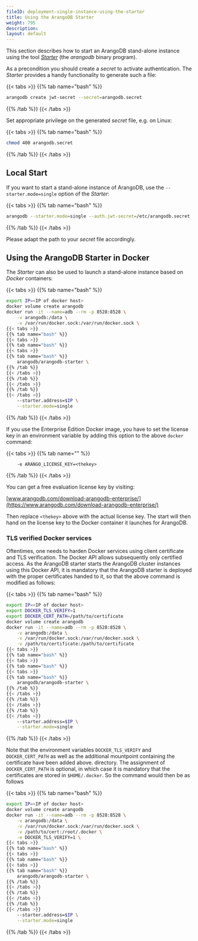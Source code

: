 ```yaml
---
fileID: deployment-single-instance-using-the-starter
title: Using the ArangoDB Starter
weight: 795
description: 
layout: default
---
```

This section describes how to start an ArangoDB stand-alone instance using the tool
[_Starter_](../../../programs-tools/arangodb-starter/) (the _arangodb_ binary program).

As a precondition you should create a _secret_ to activate authentication. The _Starter_ provides a handy
functionality to generate such a file:

{{< tabs >}}
{{% tab name="bash" %}}
```bash
arangodb create jwt-secret --secret=arangodb.secret
```
{{% /tab %}}
{{< /tabs >}}

Set appropriate privilege on the generated _secret_ file, e.g. on Linux:

{{< tabs >}}
{{% tab name="bash" %}}
```bash
chmod 400 arangodb.secret
```
{{% /tab %}}
{{< /tabs >}}

## Local Start

If you want to start a stand-alone instance of ArangoDB, use the `--starter.mode=single`
option of the _Starter_: 

{{< tabs >}}
{{% tab name="bash" %}}
```bash
arangodb --starter.mode=single --auth.jwt-secret=/etc/arangodb.secret
```
{{% /tab %}}
{{< /tabs >}}

Please adapt the path to your _secret_ file accordingly.

## Using the ArangoDB Starter in Docker

The _Starter_ can also be used to launch a stand-alone instance based on _Docker_
containers:

{{< tabs >}}
{{% tab name="bash" %}}
```bash
export IP=<IP of docker host>
docker volume create arangodb
docker run -it --name=adb --rm -p 8528:8528 \
    -v arangodb:/data \
    -v /var/run/docker.sock:/var/run/docker.sock \
{{< tabs >}}
{{% tab name="bash" %}}
{{< tabs >}}
{{% tab name="bash" %}}
{{< tabs >}}
{{% tab name="bash" %}}
    arangodb/arangodb-starter \
{{% /tab %}}
{{< /tabs >}}
{{% /tab %}}
{{< /tabs >}}
{{% /tab %}}
{{< /tabs >}}
    --starter.address=$IP \
    --starter.mode=single 
```
{{% /tab %}}
{{< /tabs >}}

If you use the Enterprise Edition Docker image, you have to set the license key
in an environment variable by adding this option to the above `docker` command:

{{< tabs >}}
{{% tab name="" %}}
```
    -e ARANGO_LICENSE_KEY=<thekey>
```
{{% /tab %}}
{{< /tabs >}}

You can get a free evaluation license key by visiting:

[www.arangodb.com/download-arangodb-enterprise/](https://www.arangodb.com/download-arangodb-enterprise/)

Then replace `<thekey>` above with the actual license key. The start
will then hand on the license key to the Docker container it launches
for ArangoDB.

### TLS verified Docker services

Oftentimes, one needs to harden Docker services using client certificate 
and TLS verification. The Docker API allows subsequently only certified access.
As the ArangoDB starter starts the ArangoDB cluster instances using this Docker API, 
it is mandatory that the ArangoDB starter is deployed with the proper certificates
handed to it, so that the above command is modified as follows:

{{< tabs >}}
{{% tab name="bash" %}}
```bash
export IP=<IP of docker host>
export DOCKER_TLS_VERIFY=1
export DOCKER_CERT_PATH=/path/to/certificate
docker volume create arangodb
docker run -it --name=adb --rm -p 8528:8528 \
    -v arangodb:/data \
    -v /var/run/docker.sock:/var/run/docker.sock \
    -v /path/to/certificate:/path/to/certificate
{{< tabs >}}
{{% tab name="bash" %}}
{{< tabs >}}
{{% tab name="bash" %}}
{{< tabs >}}
{{% tab name="bash" %}}
    arangodb/arangodb-starter \
{{% /tab %}}
{{< /tabs >}}
{{% /tab %}}
{{< /tabs >}}
{{% /tab %}}
{{< /tabs >}}
    --starter.address=$IP \
    --starter.mode=single
```
{{% /tab %}}
{{< /tabs >}}

Note that the environment variables `DOCKER_TLS_VERIFY` and `DOCKER_CERT_PATH` 
as well as the additional mountpoint containing the certificate have been added above. 
directory. The assignment of `DOCKER_CERT_PATH` is optional, in which case it 
is mandatory that the certificates are stored in `$HOME/.docker`. So
the command would then be as follows

{{< tabs >}}
{{% tab name="bash" %}}
```bash
export IP=<IP of docker host>
docker volume create arangodb
docker run -it --name=adb --rm -p 8528:8528 \
    -v arangodb:/data \
    -v /var/run/docker.sock:/var/run/docker.sock \
    -v /path/to/cert:/root/.docker \
    -e DOCKER_TLS_VERIFY=1 \
{{< tabs >}}
{{% tab name="bash" %}}
{{< tabs >}}
{{% tab name="bash" %}}
{{< tabs >}}
{{% tab name="bash" %}}
    arangodb/arangodb-starter \
{{% /tab %}}
{{< /tabs >}}
{{% /tab %}}
{{< /tabs >}}
{{% /tab %}}
{{< /tabs >}}
    --starter.address=$IP \
    --starter.mode=single
```
{{% /tab %}}
{{< /tabs >}}

